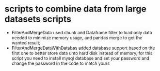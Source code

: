 # scripts to combine data from large datasets scripts
* FilterAndMergeData used chunk and Dataframe filter to load only data needed to minimize memory usage, and pandas merge to get the wanted result; 
* FilterAndMergeDataWithDatabas added database support based on the first one to better store data unto hard disk instead of memory, for this script you need to install mysql database and set your password and change the password in the code to match yours
